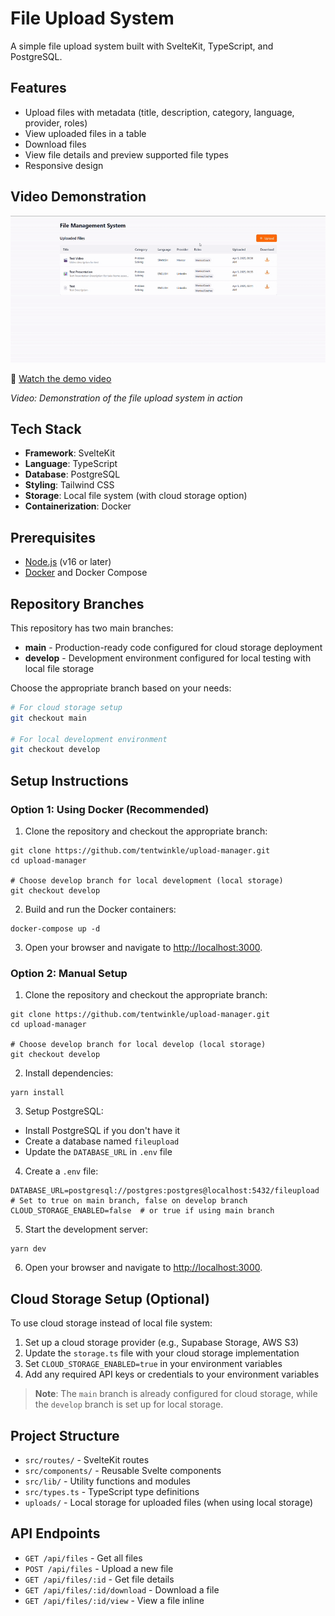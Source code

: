 # File Upload System

A simple file upload system built with SvelteKit, TypeScript, and PostgreSQL.

## Features

- Upload files with metadata (title, description, category, language, provider, roles)
- View uploaded files in a table
- Download files
- View file details and preview supported file types
- Responsive design

## Video Demonstration

![Demo Video](https://raw.githubusercontent.com/tentwinkle/upload-manager/main/assets/demo-video.gif)

🎥 [Watch the demo video](https://raw.githubusercontent.com/tentwinkle/upload-manager/main/assets/demo-video.mp4)

*Video: Demonstration of the file upload system in action*

## Tech Stack

- **Framework**: SvelteKit
- **Language**: TypeScript
- **Database**: PostgreSQL
- **Styling**: Tailwind CSS
- **Storage**: Local file system (with cloud storage option)
- **Containerization**: Docker

## Prerequisites

- [Node.js](https://nodejs.org/) (v16 or later)
- [Docker](https://www.docker.com/) and Docker Compose

## Repository Branches

This repository has two main branches:

- **main** - Production-ready code configured for cloud storage deployment
- **develop** - Development environment configured for local testing with local file storage

Choose the appropriate branch based on your needs:

```bash
# For cloud storage setup
git checkout main

# For local development environment
git checkout develop
```

## Setup Instructions

### Option 1: Using Docker (Recommended)

1. Clone the repository and checkout the appropriate branch:

```shellscript
git clone https://github.com/tentwinkle/upload-manager.git
cd upload-manager

# Choose develop branch for local development (local storage)
git checkout develop
```


2. Build and run the Docker containers:

```shellscript
docker-compose up -d
```


3. Open your browser and navigate to [http://localhost:3000](http://localhost:3000).


### Option 2: Manual Setup

1. Clone the repository and checkout the appropriate branch:

```shellscript
git clone https://github.com/tentwinkle/upload-manager.git
cd upload-manager

# Choose develop branch for local develop (local storage)
git checkout develop
```


2. Install dependencies:

```shellscript
yarn install
```


3. Setup PostgreSQL:


- Install PostgreSQL if you don't have it
- Create a database named `fileupload`
- Update the `DATABASE_URL` in `.env` file


4. Create a `.env` file:


```plaintext
DATABASE_URL=postgresql://postgres:postgres@localhost:5432/fileupload
# Set to true on main branch, false on develop branch
CLOUD_STORAGE_ENABLED=false  # or true if using main branch
```

5. Start the development server:

```shellscript
yarn dev
```


6. Open your browser and navigate to [http://localhost:3000](http://localhost:3000).


## Cloud Storage Setup (Optional)

To use cloud storage instead of local file system:

1. Set up a cloud storage provider (e.g., Supabase Storage, AWS S3)
2. Update the `storage.ts` file with your cloud storage implementation
3. Set `CLOUD_STORAGE_ENABLED=true` in your environment variables
4. Add any required API keys or credentials to your environment variables


> **Note**: The `main` branch is already configured for cloud storage, while the `develop` branch is set up for local storage.



## Project Structure

- `src/routes/` - SvelteKit routes 
- `src/components/` - Reusable Svelte components
- `src/lib/` - Utility functions and modules
- `src/types.ts` - TypeScript type definitions
- `uploads/` - Local storage for uploaded files (when using local storage)


## API Endpoints

- `GET /api/files` - Get all files
- `POST /api/files` - Upload a new file
- `GET /api/files/:id` - Get file details
- `GET /api/files/:id/download` - Download a file
- `GET /api/files/:id/view` - View a file inline
